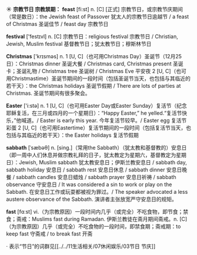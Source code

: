 ☀ <span class="category">**宗教节日 宗教禁期：**</span>
<span class="vocabulary">**feast**</span> [fi:st] 
<span class="definition">n. [C] [正式] 宗教节日，或宗教节庆期间（常是数日）：</span>the Jewish feast of Passover 犹太人的宗教节日逾越节 / a feast of Christmas 圣诞佳节 / feast day 宗教节日

<span class="vocabulary">**festival**</span> ['festɪvl] 
<span class="definition">n. [C] 宗教节日：</span>religious festival 宗教节日 / Christian, Jewish, Muslim festival 基督教节日；犹太教节日；穆斯林节日

<span class="vocabulary">**Christmas**</span> ['krɪsməs] 
<span class="definition">n. 1 [U, C]（也可用Christmas Day）圣诞节（12月25日）：</span>Christmas dinner 圣诞大餐 / Christmas card, Christmas present 圣诞卡；圣诞礼物 / Christmas tree 圣诞树 / Christmas Eve 平安夜 <span class="definition">2 [U, C]（也可用Christmastime）圣诞节期间的一段时间（包括圣诞节当天，也包括与其临近的若干天）：</span>the Christmas holidays 圣诞节假期 / There are lots of parties at Christmas. 圣诞节期间有很多聚会。

<span class="vocabulary">**Easter**</span> ['i:stə] 
<span class="definition">n. 1 [U, C]（也可用Easter Day或Easter Sunday）复活节（纪念耶稣复活，在三月或四月的一个星期日）：</span>“Happy Easter,” he yelled.“复活节快乐，”他喊道。/ Easter is early this year. 今年复活节较早。/ Easter egg 复活节彩蛋 <span class="definition">2 [U, C]（也可用Eastertime）复活节期间的一段时间（包括复活节当天，也包括与其临近的若干天）：</span>the Easter holidays 复活节假期
           
<span class="vocabulary">**sabbath**</span> [ˈsæbəθ]
<span class="definition">n. [sing.]（常用the Sabbath）（犹太教和基督教的）安息日（即一周中人们休息并做宗教礼拜的日子，犹太教定为星期六，基督教定为星期日）：</span>Jewish, Muslim sabbath 犹太教安息日；伊斯兰教安息日 / sabbath day, sabbath holiday 安息日 / sabbath rest 安息日休息 / sabbath dinner 安息日晚餐 / sabbath candles 安息日蜡烛 / sabbath prayer 安息日祈祷 / sabbath observance 守安息日 / It was considered a sin to work or play on the Sabbath. 在安息日工作或玩耍都被视为罪过。/ The speaker advocated a less austere observance of the Sabbath. 演讲者主张放宽严守安息日的规矩。

<span class="vocabulary">**fast**</span> [fɑːst] 
<span class="definition">vi.（为宗教原因）一段时间内几乎（或完全）不吃食物，即节食；禁食；斋戒：</span>Muslims fast during Ramadan. 伊斯兰教徒在斋月期间斋戒。<span class="definition">n. [C]（为宗教原因）几乎（或完全）不吃食物的一段时间，即禁食期；斋戒期：</span>to keep fast 守斋戒 / to break fast 开斋

· 表示“节日”的词群见[[../../11生活相关/07休闲娱乐/03节日 节庆]]
